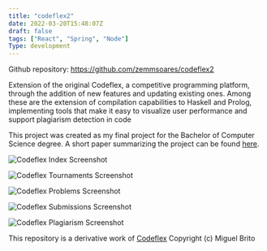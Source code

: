```yaml
---
title: "codeflex2"
date: 2022-03-20T15:48:07Z
draft: false
tags: ["React", "Spring", "Node"]
Type: development
---
```


Github repository: https://github.com/zemmsoares/codeflex2

Extension of the original Codeflex, a competitive programming platform, through the addition of new features and updating existing ones. Among these are the extension of compilation capabilities to Haskell and Prolog, implementing tools that make it easy to visualize user performance and support plagiarism detection in code

This project was created as my final project for the Bachelor of Computer Science degree. A short paper summarizing the project can be found [here](/articles/codeflex-shortpaper.pdf).

![Codeflex Index Screenshot](/projects/codeflex/index.webp)

![Codeflex Tournaments Screenshot](/projects/codeflex/torneios.webp)

![Codeflex Problems Screenshot](/projects/codeflex/problem.webp)

![Codeflex Submissions Screenshot](/projects/codeflex/submissions.webp)

![Codeflex Plagiarism Screenshot](/projects/codeflex/plag.webp)

This repository is a derivative work of [Codeflex](https://github.com/miguelfbrito/Codeflex)
Copyright (c) Miguel Brito
